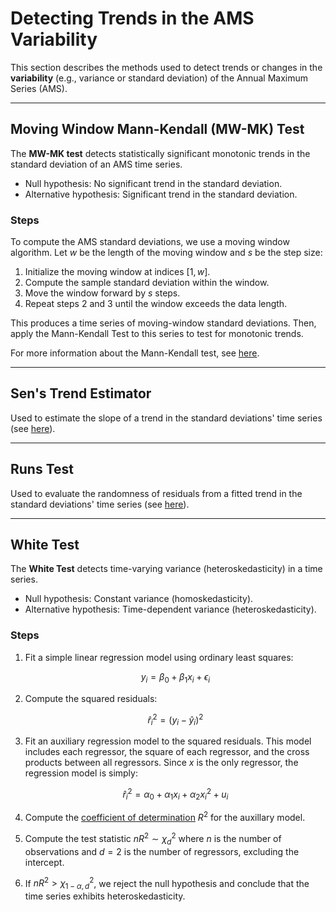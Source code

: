 # Detecting Trends in the AMS Variability

This section describes the methods used to detect trends or changes in the **variability** (e.g., variance or standard deviation) of the Annual Maximum Series (AMS).

---

## Moving Window Mann-Kendall (MW-MK) Test

The **MW-MK test** detects statistically significant monotonic trends in the standard deviation of an AMS time series.

- Null hypothesis: No significant trend in the standard deviation.
- Alternative hypothesis: Significant trend in the standard deviation.

### Steps

To compute the AMS standard deviations, we use a moving window algorithm. Let $w$ be the length of the moving window and $s$ be the step size:

1. Initialize the moving window at indices $[1, w]$.
2. Compute the sample standard deviation within the window.
3. Move the window forward by $s$ steps.
4. Repeat steps 2 and 3 until the window exceeds the data length.

This produces a time series of moving-window standard deviations. 
Then, apply the Mann-Kendall Test to this series to test for monotonic trends.

For more information about the Mann-Kendall test, see [here](eda-trend-ams-mean.md#mann-kendall-mk-test).

---

## Sen's Trend Estimator 

Used to estimate the slope of a trend in the standard deviations' time series (see [here](eda-trend-ams-mean.md#sens-trend-estimator)).

---

## Runs Test

Used to evaluate the randomness of residuals from a fitted trend in the standard deviations' time series (see [here](eda-trend-ams-mean.md#runs-test)).

---

## White Test

The **White Test** detects time-varying variance (heteroskedasticity) in a time series.

- Null hypothesis: Constant variance (homoskedasticity).
- Alternative hypothesis: Time-dependent variance (heteroskedasticity).

### Steps

1. Fit a simple linear regression model using ordinary least squares:

    $$y_{i} = \beta_{0} + \beta_{1} x_{i} + \epsilon_{i}$$

2. Compute the squared residuals:

    $$
    \hat{r}_i^2 = \left(y_i - \hat{y}_i\right)^2
    $$

3. Fit an auxiliary regression model to the squared residuals. This model includes each regressor, the square of each regressor, and the cross products between all regressors. Since $x$ is the only regressor, the regression model is simply:

    $$
    \hat{r}_i^2 = \alpha_0 + \alpha_1 x_i + \alpha_2 x_i^2 + u_i
    $$

4. Compute the [coefficient of determination](https://en.wikipedia.org/wiki/Coefficient_of_determination) $R^2$ for the auxillary model.

5. Compute the test statistic $nR^2 \sim \chi_{d}^2$ where $n$ is the number of observations and $d = 2$ is the number of regressors, excluding the intercept.

6. If $nR^2 > \chi^2_{1-\alpha, d}$, we reject the null hypothesis and conclude that the time series exhibits heteroskedasticity.
